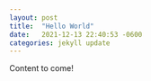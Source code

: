 ```yaml
---
layout: post
title:  "Hello World"
date:   2021-12-13 22:40:53 -0600
categories: jekyll update
---
```

Content to come!